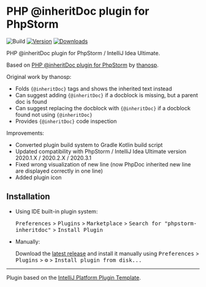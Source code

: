 # PHP @inheritDoc plugin for PhpStorm

![Build](https://github.com/BoGnY/phpstorm-inheritdoc/workflows/Build/badge.svg)
[![Version](https://img.shields.io/jetbrains/plugin/v/15560.svg)](https://plugins.jetbrains.com/plugin/15560)
[![Downloads](https://img.shields.io/jetbrains/plugin/d/15560.svg)](https://plugins.jetbrains.com/plugin/15560)

<!-- Plugin description -->
PHP @inheritDoc plugin for PhpStorm / IntelliJ Idea Ultimate.

Based on <a href="https://github.com/thanosp/phpstorm-inheritdoc">PHP @inheritDoc plugin for PhpStorm</a> by <a href="https://github.com/thanosp">thanosp</a>.

Original work by thanosp:
- Folds `{@inheritDoc}` tags and shows the inherited text instead
- Can suggest adding `{@inheritDoc}` if a docblock is missing, but a parent doc is found
- Can suggest replacing the docblock with `{@inheritDoc}` if a docblock found not using `{@inheritDoc}`
- Provides `{@inheritDoc}` code inspection

Improvements:
- Converted plugin build system to Gradle Kotlin build script
- Updated compatibility with PhpStorm / IntelliJ Idea Ultimate version 2020.1.X / 2020.2.X / 2020.3.1
- Fixed wrong visualization of new line (now PhpDoc inherited new line are displayed correctly in one line)
- Added plugin icon
<!-- Plugin description end -->

## Installation

- Using IDE built-in plugin system:
  
  <kbd>Preferences</kbd> > <kbd>Plugins</kbd> > <kbd>Marketplace</kbd> > <kbd>Search for "phpstorm-inheritdoc"</kbd> >
  <kbd>Install Plugin</kbd>
  
- Manually:

  Download the [latest release](https://github.com/BoGnY/phpstorm-inheritdoc/releases/latest) and install it manually using
  <kbd>Preferences</kbd> > <kbd>Plugins</kbd> > <kbd>⚙️</kbd> > <kbd>Install plugin from disk...</kbd>

---
Plugin based on the [IntelliJ Platform Plugin Template][template].

[template]: https://github.com/JetBrains/intellij-platform-plugin-template

